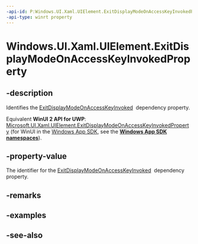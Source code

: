 ```yaml
---
-api-id: P:Windows.UI.Xaml.UIElement.ExitDisplayModeOnAccessKeyInvokedProperty
-api-type: winrt property
---
```


<!-- Property syntax
public Windows.UI.Xaml.DependencyProperty ExitDisplayModeOnAccessKeyInvokedProperty { get; }
-->

# Windows.UI.Xaml.UIElement.ExitDisplayModeOnAccessKeyInvokedProperty

## -description
Identifies the [ExitDisplayModeOnAccessKeyInvoked](uielement_exitdisplaymodeonaccesskeyinvoked.md)  dependency property.

Equivalent **WinUI 2 API for UWP**: [Microsoft.UI.Xaml.UIElement.ExitDisplayModeOnAccessKeyInvokedProperty](/windows/winui/api/microsoft.ui.xaml.uielement.exitdisplaymodeonaccesskeyinvokedproperty) (for WinUI in the [Windows App SDK](/windows/apps/windows-app-sdk/), see the **[Windows App SDK namespaces](/windows/windows-app-sdk/api/winrt/)**).

## -property-value
The identifier for the [ExitDisplayModeOnAccessKeyInvoked](uielement_exitdisplaymodeonaccesskeyinvoked.md)  dependency property.

## -remarks

## -examples

## -see-also
